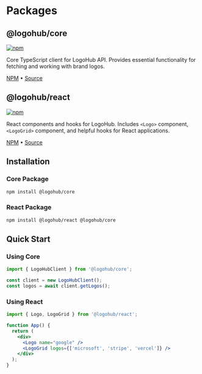 # Packages

## @logohub/core

[![npm](https://img.shields.io/npm/v/@logohub/core)](https://www.npmjs.com/package/@logohub/core)

Core TypeScript client for LogoHub API. Provides essential functionality for fetching and working with brand logos.

[NPM](https://www.npmjs.com/package/@logohub/core) • [Source](https://github.com/saeedreza/logohub/tree/main/packages/core)

## @logohub/react

[![npm](https://img.shields.io/npm/v/@logohub/react)](https://www.npmjs.com/package/@logohub/react)

React components and hooks for LogoHub. Includes `<Logo>` component, `<LogoGrid>` component, and helpful hooks for React applications.

[NPM](https://www.npmjs.com/package/@logohub/react) • [Source](https://github.com/saeedreza/logohub/tree/main/packages/react)

## Installation

### Core Package

```bash
npm install @logohub/core
```

### React Package

```bash
npm install @logohub/react @logohub/core
```

## Quick Start

### Using Core

```typescript
import { LogoHubClient } from '@logohub/core';

const client = new LogoHubClient();
const logos = await client.getLogos();
```

### Using React

```jsx
import { Logo, LogoGrid } from '@logohub/react';

function App() {
  return (
    <div>
      <Logo name="google" />
      <LogoGrid logos={['microsoft', 'stripe', 'vercel']} />
    </div>
  );
}
``` 